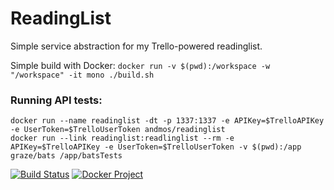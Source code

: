 # ReadingList
Simple service abstraction for my Trello-powered readinglist.

Simple build with Docker: `docker run -v $(pwd):/workspace -w "/workspace" -it mono ./build.sh`

### Running API tests:
```
docker run --name readinglist -dt -p 1337:1337 -e APIKey=$TrelloAPIKey -e UserToken=$TrelloUserToken andmos/readinglist
docker run --link readinglist:readlinglist --rm -e APIKey=$TrelloAPIKey -e UserToken=$TrelloUserToken -v $(pwd):/app graze/bats /app/batsTests
```

[![Build Status](https://travis-ci.org/andmos/ReadingList.svg?branch=master)](https://travis-ci.org/andmos/ReadingList)
[![Docker Project](https://img.shields.io/docker/pulls/andmos/readinglist.svg)](https://hub.docker.com/r/andmos/readinglist/)
